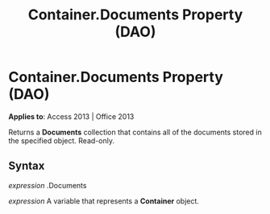 ﻿---
title: Container.Documents Property (DAO)
TOCTitle: Documents Property
ms:assetid: d2effd76-a300-c0dd-201a-86c9d04e3a62
ms:mtpsurl: https://msdn.microsoft.com/en-us/library/Ff834785(v=office.15)
ms:contentKeyID: 48547901
ms.date: 09/18/2015
mtps_version: v=office.15
f1_keywords:
- dao360.chm1053175
f1_categories:
- Office.Version=v15
---

# Container.Documents Property (DAO)


**Applies to**: Access 2013 | Office 2013

Returns a **Documents** collection that contains all of the documents stored in the specified object. Read-only.

## Syntax

*expression* .Documents

*expression* A variable that represents a **Container** object.

